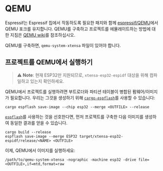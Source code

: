 # QEMU

Espressif는 Espressif 칩에서 작동하도록 필요한 패치와 함께 [espressif/QEMU][espressif-qemu]에서 QEMU 포크를 유지합니다. QEMU를 구축하고 프로젝트를 에뮬레이트하는 방법에 대한 지침은 [QEMU wiki][qemu-wiki]를 참조하십시오.

QEMU를 구축하면, `qemu-system-xtensa` 파일이 있어야 합니다.

[espressif-qemu]: https://github.com/espressif/qemu
[qemu-wiki]: https://github.com/espressif/qemu/wiki

## 프로젝트를 QEMU에서 실행하기

> ⚠️ **Note**: 현재 ESP32만 지원되므로, `xtensa-esp32-espidf` 대상을 위해 컴파일하고 있는지 확인하세요.

QEMU에서 프로젝트를 실행하려면 부트로더와 파티션 테이블이 병합된 펌웨어/이미지가 필요합니다. 우리는 그것을 생성하기 위해 [`cargo-espflash`][cargo-espflash]를 사용할 수 있습니다:

```shell
cargo espflash save-image --chip esp32 --merge <OUTFILE> --release
```

[`espflash`][espflash]를 사용하는 것을 선호한다면, 먼저 프로젝트를 구축한 다음 이미지를 생성하여 동일한 결과를 얻을 수 있습니다.

```shell
cargo build --release
espflash save-image --merge ESP32 target/xtensa-esp32-espidf/release/<NAME> <OUTFILE>
```

이제, QEMU에서 이미지를 실행하세요:
```shell
/path/to/qemu-system-xtensa -nographic -machine esp32 -drive file=<OUTFILE>,if=mtd,format=raw
```

[cargo-espflash]: https://github.com/esp-rs/espflash/tree/main/cargo-espflash
[espflash]: https://github.com/esp-rs/espflash/tree/main/espflash
